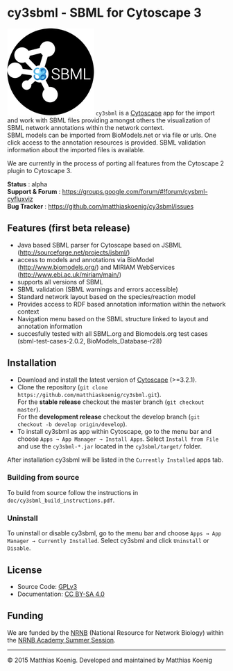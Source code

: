 # cy3sbml - SBML for Cytoscape 3

![alt tag](./docs/images/logo200.png)
`cy3sbml` is a [Cytoscape](http://www.cytoscape.org) app for the import and work with SBML files providing amongst others the 
visualization of SBML network annotations within the network context.  
SBML models can be imported from BioModels.net or via file or urls. One click access to the annotation
resources is provided. SBML validation information about the imported files is available.

We are currently in the process of porting all features from the Cytoscape 2 plugin to Cytoscape 3.

**Status** : alpha  
**Support & Forum** : https://groups.google.com/forum/#!forum/cysbml-cyfluxviz  
**Bug Tracker** : https://github.com/matthiaskoenig/cy3sbml/issues  

## Features (first beta release)
* Java based SBML parser for Cytoscape based on JSBML (http://sourceforge.net/projects/jsbml/)
* access to models and annotations via BioModel 
  (http://www.biomodels.org/) and MIRIAM WebServices (http://www.ebi.ac.uk/miriam/main/)
* supports all versions of SBML
* SBML validation (SBML warnings and errors accessible)
* Standard network layout based on the species/reaction model
* Provides access to RDF based annotation information within
  the network context
* Navigation menu based on the SBML structure linked to layout 
  and annotation information
* succesfully tested with all SBML.org and Biomodels.org test
  cases (sbml-test-cases-2.0.2, BioModels_Database-r28)

## Installation
* Download and install the latest version of [Cytoscape](http://www.cytoscape.org/) (>=3.2.1).  
* Clone the repository (`git clone https://github.com/matthiaskoenig/cy3sbml.git`).  
For the **stable release** checkout the master branch (`git checkout master`).  
For the **development release** checkout the develop branch (`git checkout -b develop origin/develop`).
* To install cy3sbml as app within Cytoscape, go to the menu bar and choose `Apps → App Manager → Install Apps`. Select `Install from File` and use the `cy3sbml-*.jar` located in the `cy3sbml/target/` folder.

After installation cy3sbml will be listed in the `Currently Installed` apps tab.

### Building from source
To build from source follow the instructions in `doc/cy3sbml_build_instructions.pdf`.

### Uninstall
To uninstall or disable cy3sbml, go to the menu bar and choose `Apps → App Manager → Currently Installed`. Select cy3sbml and click `Uninstall` or `Disable`.

## License
* Source Code: [GPLv3](http://opensource.org/licenses/GPL-3.0)
* Documentation: [CC BY-SA 4.0](http://creativecommons.org/licenses/by-sa/4.0/)

## Funding
We are funded by the [NRNB](http://nrnb.org) (National Resource for Network Biology) within the [NRNB Academy Summer Session](http://nrnb.org/gsoc.html). 

----
&copy; 2015 Matthias Koenig. Developed and maintained by Matthias Koenig
